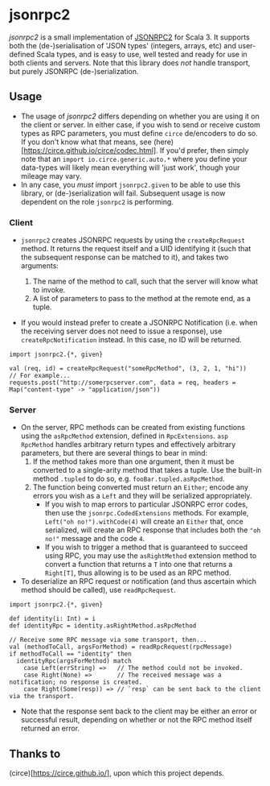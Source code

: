 # jsonrpc2
*jsonrpc2* is a small implementation of [JSONRPC2](https://www.jsonrpc.org/specification]) for Scala 3. It supports both the (de-)serialisation of 'JSON types' (integers, arrays, etc) and user-defined Scala types, and is easy to use, well tested and ready for use in both clients and servers. Note that this library does _not_ handle transport, but purely JSONRPC (de-)serialization.

## Usage
- The usage of *jsonrpc2* differs depending on whether you are using it on the client or server. In either case, if you wish to send or receive custom types as RPC parameters, you must define `circe` de/encoders to do so. If you don't know what that means, see (here)[https://circe.github.io/circe/codec.html]. If you'd prefer, then simply note that an `import io.circe.generic.auto.*` where you define your data-types will likely mean everything will 'just work', though your mileage may vary.
- In any case, you _must_ import `jsonrpc2.given` to be able to use this library, or (de-)serialization will fail. Subsequent usage is now dependent on the role `jsonrpc2` is performing.

### Client
- `jsonrpc2` creates JSONRPC requests by using the `createRpcRequest` method. It returns the request itself and a UID identifying it (such that the subsequent response can be matched to it), and takes two arguments:
  1. The name of the method to call, such that the server will know what to invoke.
  2. A list of parameters to pass to the method at the remote end, as a tuple.

- If you would instead prefer to create a JSONRPC Notification (i.e. when the receiving server does not need to issue a response), use `createRpcNotification` instead. In this case, no ID will be returned.

```scala3
import jsonrpc2.{*, given}

val (req, id) = createRpcRequest("someRpcMethod", (3, 2, 1, "hi"))
// For example...
requests.post("http://somerpcserver.com", data = req, headers = Map("content-type" -> "application/json"))
```

### Server
- On the server, RPC methods can be created from existing functions using the `asRpcMethod` extension, defined in `RpcExtensions`. `asp RpcMethod` handles arbitrary return types and effectively arbitrary parameters, but there are several things to bear in mind:
    1. If the method takes more than one argument, then it must be converted to a single-arity method that takes a tuple. Use the built-in method `.tupled` to do so, e.g. `fooBar.tupled.asRpcMethod`.
    2. The function being converted must return an `Either`; encode any errors you wish as a `Left` and they will be serialized appropriately.
        - If you wish to map errors to particular JSONRPC error codes, then use the `jsonrpc.CodedExtensions` methods. For example, `Left("oh no!").withCode(4)` will create an `Either` that, once serialized, will create an RPC response that includes both the `"oh no!"` message and the code `4`.
        - If you wish to trigger a method that is guaranteed to succeed using RPC, you may use the `asRightMethod` extension method to convert a function that returns a `T` into one that returns a `Right[T]`, thus allowing is to be used as an RPC method.
- To deserialize an RPC request or notification (and thus ascertain which method should be called), use `readRpcRequest`.

```scala3
import jsonrpc2.{*, given}

def identity(i: Int) = i
def identityRpc = identity.asRightMethod.asRpcMethod

// Receive some RPC message via some transport, then...
val (methodToCall, argsForMethod) = readRpcRequest(rpcMessage)
if methodToCall == "identity" then
  identityRpc(argsForMethod) match 
    case Left(errString) =>   // The method could not be invoked.
    case Right(None) =>       // The received message was a notification; no response is created.
    case Right(Some(resp)) => // `resp` can be sent back to the client via the transport.
```

- Note that the response sent back to the client may be either an error or successful result, depending on whether or not the RPC method itself returned an error.

## Thanks to
(circe)[https://circe.github.io/], upon which this project depends.
